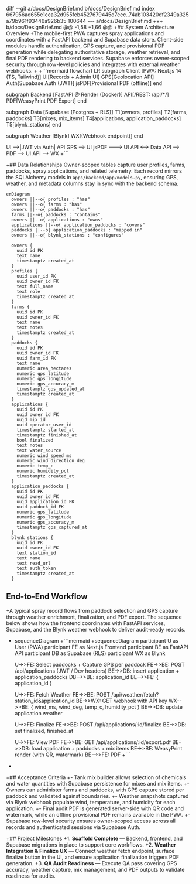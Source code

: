 diff --git a/docs/DesignBrief.md b/docs/DesignBrief.md
index 667956ad655e1cca32d955feb4527679445d7eec..74ab103420df2349a325a79b961f93446a926b35 100644
--- a/docs/DesignBrief.md
+++ b/docs/DesignBrief.md
@@ -1,58 +1,66 @@
+## System Architecture Overview
+The mobile-first PWA captures spray applications and coordinates with a FastAPI backend and Supabase data store. Client-side modules handle authentication, GPS capture, and provisional PDF generation while delegating authoritative storage, weather retrieval, and final PDF rendering to backend services. Supabase enforces owner-scoped security through row-level policies and integrates with external weather webhooks.
+
+```mermaid
 flowchart LR
   subgraph Client [PWA: Next.js 14 (TS, Tailwind)]
     UI[Records + Admin UI]
     GPS[Geolocation API]
     Auth[Supabase Auth (JWT)]
     jsPDF[Provisional PDF (offline)]
   end
 
   subgraph Backend [FastAPI @ Render (Docker)]
     API[/REST: /api/*/]
     PDF[WeasyPrint PDF Export]
   end
 
   subgraph Data [Supabase (Postgres + RLS)]
     T1[owners, profiles]
     T2[farms, paddocks]
     T3[mixes, mix_items]
     T4[applications, application_paddocks]
     T5[blynk_stations]
   end
 
   subgraph Weather [Blynk]
     WX[(Webhook endpoint)]
   end
 
   UI -->|JWT via Auth| API
   GPS --> UI
   jsPDF ---> UI
   API <--> Data
   API --> PDF --> UI
   API --> WX
+```
 
+## Data Relationships
Owner-scoped tables capture user profiles, farms, paddocks, spray applications, and related telemetry. Each record mirrors the SQLAlchemy models in `apps/backend/app/models.py`, ensuring GPS, weather, and metadata columns stay in sync with the backend schema.

```mermaid
erDiagram
  owners ||--o{ profiles : "has"
  owners ||--o{ farms : "has"
  owners ||--o{ paddocks : "has"
  farms ||--o{ paddocks : "contains"
  owners ||--o{ applications : "owns"
  applications ||--o{ application_paddocks : "covers"
  paddocks ||--o{ application_paddocks : "mapped in"
  owners ||--o{ blynk_stations : "configures"

  owners {
    uuid id PK
    text name
    timestamptz created_at
  }
  profiles {
    uuid user_id PK
    uuid owner_id FK
    text full_name
    text role
    timestamptz created_at
  }
  farms {
    uuid id PK
    uuid owner_id FK
    text name
    text notes
    timestamptz created_at
  }
  paddocks {
    uuid id PK
    uuid owner_id FK
    uuid farm_id FK
    text name
    numeric area_hectares
    numeric gps_latitude
    numeric gps_longitude
    numeric gps_accuracy_m
    timestamptz gps_updated_at
    timestamptz created_at
  }
  applications {
    uuid id PK
    uuid owner_id FK
    uuid mix_id
    uuid operator_user_id
    timestamptz started_at
    timestamptz finished_at
    bool finalized
    text notes
    text water_source
    numeric wind_speed_ms
    numeric wind_direction_deg
    numeric temp_c
    numeric humidity_pct
    timestamptz created_at
  }
  application_paddocks {
    uuid id PK
    uuid owner_id FK
    uuid application_id FK
    uuid paddock_id FK
    numeric gps_latitude
    numeric gps_longitude
    numeric gps_accuracy_m
    timestamptz gps_captured_at
  }
  blynk_stations {
    uuid id PK
    uuid owner_id FK
    text station_id
    text name
    text read_url
    text auth_token
    timestamptz created_at
  }
```

## End-to-End Workflow
+A typical spray record flows from paddock selection and GPS capture through weather enrichment, finalization, and PDF export. The sequence below shows how the frontend coordinates with FastAPI services, Supabase, and the Blynk weather webhook to deliver audit-ready records.
 
-  sequenceDiagram
+```mermaid
+sequenceDiagram
   participant U as User (PWA)
   participant FE as Next.js Frontend
   participant BE as FastAPI API
   participant DB as Supabase (RLS)
   participant WX as Blynk
 
   U->>FE: Select paddocks + Capture GPS per paddock
   FE->>BE: POST /api/applications (JWT / Dev headers)
   BE->>DB: insert application + application_paddocks
   DB-->>BE: application_id
   BE-->>FE: { application_id }
 
   U->>FE: Fetch Weather
   FE->>BE: POST /api/weather/fetch?station_id&application_id
   BE->>WX: GET webhook with API key
   WX-->>BE: { wind_ms, wind_deg, temp_c, humidity_pct }
   BE->>DB: update application weather
 
   U->>FE: Finalize
   FE->>BE: POST /api/applications/:id/finalize
   BE->>DB: set finalized, finished_at
 
   U->>FE: View PDF
   FE->>BE: GET /api/applications/:id/export.pdf
   BE->>DB: load application + paddocks + mix items
   BE->>BE: WeasyPrint render (with QR, watermark)
   BE-->>FE: PDF
+```
+
+## Acceptance Criteria
+- Tank mix builder allows selection of chemicals and water quantities with Supabase persistence for mixes and mix items.
+- Owners can administer farms and paddocks, with GPS capture stored per paddock and validated against boundaries.
+- Weather snapshots captured via Blynk webhook populate wind, temperature, and humidity for each application.
+- Final audit PDF is generated server-side with QR code and watermark, while an offline provisional PDF remains available in the PWA.
+- Supabase row-level security ensures owner-scoped access across all records and authenticated sessions via Supabase Auth.
 
+## Project Milestones
+1. **Scaffold Complete** — Backend, frontend, and Supabase migrations in place to support core workflows.
+2. **Weather Integration & Finalize UX** — Connect weather fetch endpoint, surface finalize button in the UI, and ensure application finalization triggers PDF generation.
+3. **QA Audit Readiness** — Execute QA pass covering GPS accuracy, weather capture, mix management, and PDF outputs to validate readiness for audits.


